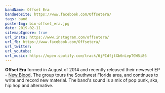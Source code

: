 ```yaml
---
bandName: Offset Era
bandWebsite: https://www.facebook.com/Offsetera/
tags: band
posterImg: bio-offset_era.jpg
date: 2019-02-11
sitemapIgnore: true
url_insta: https://www.instagram.com/offsetera/
url_fb: https://www.facebook.com/Offsetera/
url_twitter:
url_youtube: 
url_music: https://open.spotify.com/track/6jPIdfjtXb6nLepTGW5i86
---
```

**Offset Era** formed in August of 2014 and recently released their neweset EP - [New Blood](https://distrokid.com/hyperfollow/offsetera/godp). The group tours the Southwest Florida area, and continues to write and record new material. The band's sound is a mix of pop punk, ska, hip hop and alternative.